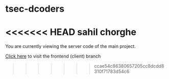 # tsec-dcoders
<<<<<<< HEAD
sahil chorghe 
=======


You are currently viewing the server code of the main project.

[Click here](https://github.com/J0SAL/TSEC-Hacks-2022-DCoders/tree/client) to visit the frontend (client) branch
>>>>>>> ccae54c86380657205cc8dcdd8310f71783d54c6
